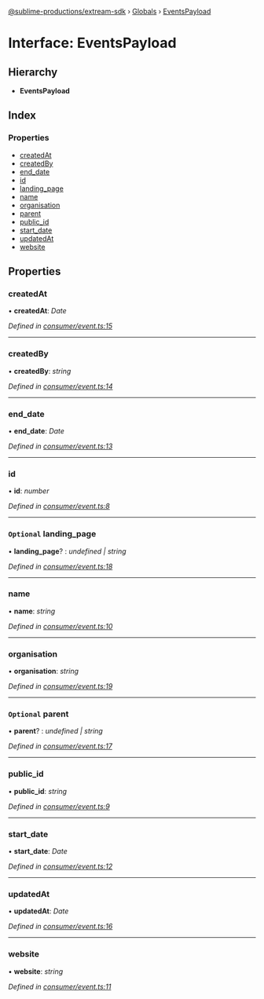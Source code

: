 [@sublime-productions/extream-sdk](../README.md) › [Globals](../globals.md) › [EventsPayload](eventspayload.md)

# Interface: EventsPayload

## Hierarchy

* **EventsPayload**

## Index

### Properties

* [createdAt](eventspayload.md#createdat)
* [createdBy](eventspayload.md#createdby)
* [end_date](eventspayload.md#end_date)
* [id](eventspayload.md#id)
* [landing_page](eventspayload.md#optional-landing_page)
* [name](eventspayload.md#name)
* [organisation](eventspayload.md#organisation)
* [parent](eventspayload.md#optional-parent)
* [public_id](eventspayload.md#public_id)
* [start_date](eventspayload.md#start_date)
* [updatedAt](eventspayload.md#updatedat)
* [website](eventspayload.md#website)

## Properties

###  createdAt

• **createdAt**: *Date*

*Defined in [consumer/event.ts:15](https://github.com/Extream-SaaS/ex-sdk/blob/991f539/src/consumer/event.ts#L15)*

___

###  createdBy

• **createdBy**: *string*

*Defined in [consumer/event.ts:14](https://github.com/Extream-SaaS/ex-sdk/blob/991f539/src/consumer/event.ts#L14)*

___

###  end_date

• **end_date**: *Date*

*Defined in [consumer/event.ts:13](https://github.com/Extream-SaaS/ex-sdk/blob/991f539/src/consumer/event.ts#L13)*

___

###  id

• **id**: *number*

*Defined in [consumer/event.ts:8](https://github.com/Extream-SaaS/ex-sdk/blob/991f539/src/consumer/event.ts#L8)*

___

### `Optional` landing_page

• **landing_page**? : *undefined | string*

*Defined in [consumer/event.ts:18](https://github.com/Extream-SaaS/ex-sdk/blob/991f539/src/consumer/event.ts#L18)*

___

###  name

• **name**: *string*

*Defined in [consumer/event.ts:10](https://github.com/Extream-SaaS/ex-sdk/blob/991f539/src/consumer/event.ts#L10)*

___

###  organisation

• **organisation**: *string*

*Defined in [consumer/event.ts:19](https://github.com/Extream-SaaS/ex-sdk/blob/991f539/src/consumer/event.ts#L19)*

___

### `Optional` parent

• **parent**? : *undefined | string*

*Defined in [consumer/event.ts:17](https://github.com/Extream-SaaS/ex-sdk/blob/991f539/src/consumer/event.ts#L17)*

___

###  public_id

• **public_id**: *string*

*Defined in [consumer/event.ts:9](https://github.com/Extream-SaaS/ex-sdk/blob/991f539/src/consumer/event.ts#L9)*

___

###  start_date

• **start_date**: *Date*

*Defined in [consumer/event.ts:12](https://github.com/Extream-SaaS/ex-sdk/blob/991f539/src/consumer/event.ts#L12)*

___

###  updatedAt

• **updatedAt**: *Date*

*Defined in [consumer/event.ts:16](https://github.com/Extream-SaaS/ex-sdk/blob/991f539/src/consumer/event.ts#L16)*

___

###  website

• **website**: *string*

*Defined in [consumer/event.ts:11](https://github.com/Extream-SaaS/ex-sdk/blob/991f539/src/consumer/event.ts#L11)*
